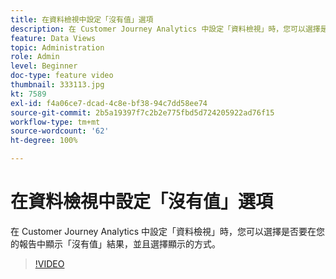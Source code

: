 ```yaml
---
title: 在資料檢視中設定「沒有值」選項
description: 在 Customer Journey Analytics 中設定「資料檢視」時，您可以選擇是否要在您的報告中顯示「沒有值」結果，並且選擇顯示的方式。
feature: Data Views
topic: Administration
role: Admin
level: Beginner
doc-type: feature video
thumbnail: 333113.jpg
kt: 7589
exl-id: f4a06ce7-dcad-4c8e-bf38-94c7dd58ee74
source-git-commit: 2b5a19397f7c2b2e775fbd5d724205922ad76f15
workflow-type: tm+mt
source-wordcount: '62'
ht-degree: 100%

---
```


# 在資料檢視中設定「沒有值」選項

在 Customer Journey Analytics 中設定「資料檢視」時，您可以選擇是否要在您的報告中顯示「沒有值」結果，並且選擇顯示的方式。

>[!VIDEO](https://video.tv.adobe.com/v/333113/?quality=12&learn=on)

